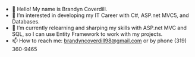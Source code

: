 - 👋 Hello! My name is Brandyn Coverdill.
- 👀 I’m interested in developing my IT Career with C#, ASP.net MVC5, and Databases.
- 🌱 I’m currently relearning and sharping my skills with ASP.net MVC and SQL, so I can use Entity Framework to work with my projects.
- 📫 How to reach me: brandyncoverdill98@gmail.com or by phone (319) 360-9465

<!---
BrandynCoverdill/BrandynCoverdill is a ✨ special ✨ repository because its `README.md` (this file) appears on your GitHub profile.
You can click the Preview link to take a look at your changes.
--->
